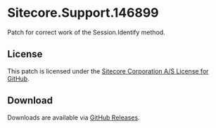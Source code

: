 # Sitecore.Support.146899
Patch for correct work of the Session.Identify method.

## License  
This patch is licensed under the [Sitecore Corporation A/S License for GitHub](https://github.com/sitecoresupport/Sitecore.Support.146899/blob/master/LICENSE).  

## Download  
Downloads are available via [GitHub Releases](https://github.com/sitecoresupport/Sitecore.Support.146899/releases).  
